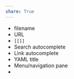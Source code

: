 ```yaml
---
share: True
---
```

- filename
- URL 
- `[[]]`
- Search autocomplete
- Link autocomplete
- YAML title
- Menu/navigation pane
- <title>
- <h1>
- og:title
